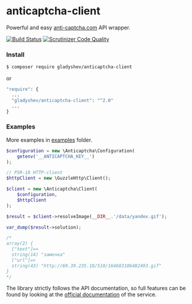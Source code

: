 anticaptcha-client
==================
Powerful and easy [anti-captcha.com](http://getcaptchasolution.com/djbj8qnktb) API wrapper.

[![Build Status](https://scrutinizer-ci.com/g/gladyshev/anticaptcha-client/badges/build.png?b=master)](https://scrutinizer-ci.com/g/gladyshev/anticaptcha-client/build-status/master)
[![Scrutinizer Code Quality](https://scrutinizer-ci.com/g/gladyshev/anticaptcha-client/badges/quality-score.png?b=master)](https://scrutinizer-ci.com/g/gladyshev/anticaptcha-client/?branch=master)

### Install 

```bash
$ composer require gladyshev/anticaptcha-client
```
or 
```php
"require": {
  ...
  "gladyshev/anticaptcha-client": "^2.0"
  ...
}
```

### Examples
More examples in [examples](/examples) folder.

```php
$configuration = new \Anticaptcha\Configuration(
    getenv('__ANTICAPTCHA_KEY__')
); 

// PSR-18 HTTP-client
$httpClient = new \GuzzleHttp\Client(); 

$client = new \Anticaptcha\Client(
    $configuration, 
    $httpClient
);

$result = $client->resolveImage(__DIR__.'/data/yandex.gif');

var_dump($result->solution);

/*
array(2) {
  ["text"]=>
  string(14) "замочка"
  ["url"]=>
  string(43) "http://69.39.235.18/510/164683106482493.gif"
}
*/
```

The library strictly follows the API documentation, so full features can be found by looking at the [official documentation](https://anti-captcha.com/apidoc) of the service.